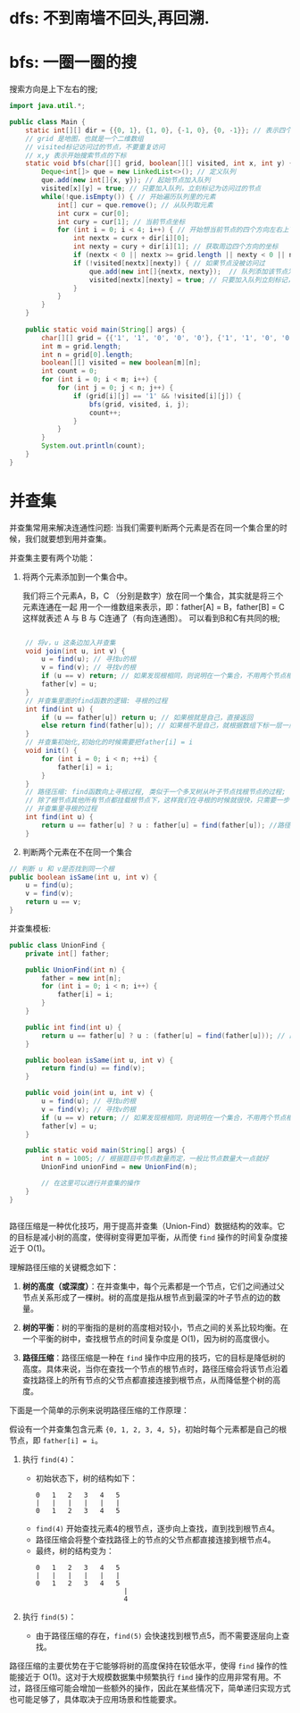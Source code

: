 # dfs: 不到南墙不回头,再回溯.


# bfs: 一圈一圈的搜
 搜索方向是上下左右的搜;
```java
import java.util.*;

public class Main {
    static int[][] dir = {{0, 1}, {1, 0}, {-1, 0}, {0, -1}}; // 表示四个方向
    // grid 是地图，也就是一个二维数组
    // visited标记访问过的节点，不要重复访问
    // x,y 表示开始搜索节点的下标
    static void bfs(char[][] grid, boolean[][] visited, int x, int y) {
        Deque<int[]> que = new LinkedList<>(); // 定义队列
        que.add(new int[]{x, y}); // 起始节点加入队列
        visited[x][y] = true; // 只要加入队列，立刻标记为访问过的节点
        while(!que.isEmpty()) { // 开始遍历队列里的元素
            int[] cur = que.remove(); // 从队列取元素
            int curx = cur[0];
            int cury = cur[1]; // 当前节点坐标
            for (int i = 0; i < 4; i++) { // 开始想当前节点的四个方向左右上下去遍历
                int nextx = curx + dir[i][0];
                int nexty = cury + dir[i][1]; // 获取周边四个方向的坐标
                if (nextx < 0 || nextx >= grid.length || nexty < 0 || nexty >= grid[0].length) continue;  // 坐标越界了，直接跳过
                if (!visited[nextx][nexty]) { // 如果节点没被访问过
                    que.add(new int[]{nextx, nexty});  // 队列添加该节点为下一轮要遍历的节点
                    visited[nextx][nexty] = true; // 只要加入队列立刻标记，避免重复访问
                }
            }
        }
    }
    
    public static void main(String[] args) {
        char[][] grid = {{'1', '1', '0', '0', '0'}, {'1', '1', '0', '0', '0'}, {'0', '0', '1', '0', '0'}, {'0', '0', '0', '1', '1'}};
        int m = grid.length;
        int n = grid[0].length;
        boolean[][] visited = new boolean[m][n];
        int count = 0;
        for (int i = 0; i < m; i++) {
            for (int j = 0; j < n; j++) {
                if (grid[i][j] == '1' && !visited[i][j]) {
                    bfs(grid, visited, i, j);
                    count++;
                }
            }
        }
        System.out.println(count);
    }
}


```

# 并查集
并查集常用来解决连通性问题: 当我们需要判断两个元素是否在同一个集合里的时候，我们就要想到用并查集。

并查集主要有两个功能：
1. 将两个元素添加到一个集合中。

   我们将三个元素A，B，C （分别是数字）放在同一个集合，其实就是将三个元素连通在一起
   用一个一维数组来表示，即：father[A] = B，father[B] = C 这样就表述 A 与 B 与 C连通了（有向连通图）。
   可以看到B和C有共同的根;
```java

    // 将v，u 这条边加入并查集
    void join(int u, int v) {
        u = find(u); // 寻找u的根
        v = find(v); // 寻找v的根
        if (u == v) return; // 如果发现根相同，则说明在一个集合，不用两个节点相连直接返回
        father[v] = u;
    }
    // 并查集里面的find函数的逻辑: 寻根的过程
    int find(int u) {
        if (u == father[u]) return u; // 如果根就是自己，直接返回
        else return find(father[u]); // 如果根不是自己，就根据数组下标一层一层向下找
    }
    // 并查集初始化,初始化的时候需要把father[i] = i
    void init() {
        for (int i = 0; i < n; ++i) {
            father[i] = i;
        }
    }
    // 路径压缩: find函数向上寻根过程, 类似于一个多叉树从叶子节点找根节点的过程;
    // 除了根节点其他所有节点都挂载根节点下，这样我们在寻根的时候就很快，只需要一步 =》 路径压缩;
    // 并查集里寻根的过程
    int find(int u) {
        return u == father[u] ? u : father[u] = find(father[u]); //路径压缩
    }

```


2. 判断两个元素在不在同一个集合
```java
// 判断 u 和 v是否找到同一个根
public boolean isSame(int u, int v) {
    u = find(u);
    v = find(v);
    return u == v;
}
```
并查集模板: 
```java
public class UnionFind {
    private int[] father;

    public UnionFind(int n) {
        father = new int[n];
        for (int i = 0; i < n; i++) {
            father[i] = i;
        }
    }

    public int find(int u) {
        return u == father[u] ? u : (father[u] = find(father[u])); // 路径压缩
    }

    public boolean isSame(int u, int v) {
        return find(u) == find(v);
    }

    public void join(int u, int v) {
        u = find(u); // 寻找u的根
        v = find(v); // 寻找v的根
        if (u == v) return; // 如果发现根相同，则说明在一个集合，不用两个节点相连直接返回
        father[v] = u;
    }

    public static void main(String[] args) {
        int n = 1005; // 根据题目中节点数量而定，一般比节点数量大一点就好
        UnionFind unionFind = new UnionFind(n);

        // 在这里可以进行并查集的操作
    }
}



```


路径压缩是一种优化技巧，用于提高并查集（Union-Find）数据结构的效率。它的目标是减小树的高度，使得树变得更加平衡，从而使 `find` 操作的时间复杂度接近于 O(1)。

理解路径压缩的关键概念如下：

1. **树的高度（或深度）**：在并查集中，每个元素都是一个节点，它们之间通过父节点关系形成了一棵树。树的高度是指从根节点到最深的叶子节点的边的数量。

2. **树的平衡**：树的平衡指的是树的高度相对较小，节点之间的关系比较均衡。在一个平衡的树中，查找根节点的时间复杂度是 O(1)，因为树的高度很小。

3. **路径压缩**：路径压缩是一种在 `find` 操作中应用的技巧，它的目标是降低树的高度。具体来说，当你在查找一个节点的根节点时，路径压缩会将该节点沿着查找路径上的所有节点的父节点都直接连接到根节点，从而降低整个树的高度。

下面是一个简单的示例来说明路径压缩的工作原理：

假设有一个并查集包含元素 `{0, 1, 2, 3, 4, 5}`，初始时每个元素都是自己的根节点，即 `father[i] = i`。

1. 执行 `find(4)`：
   - 初始状态下，树的结构如下：
     ```
     0   1   2   3   4   5
     |   |   |   |   |   |
     0   1   2   3   4   5
     ```
   - `find(4)` 开始查找元素4的根节点，逐步向上查找，直到找到根节点4。
   - 路径压缩会将整个查找路径上的节点的父节点都直接连接到根节点4。
   - 最终，树的结构变为：
     ```
     0   1   2   3   4   5
     |   |   |   |   |   |
     0   1   2   3   4   5
                           |
                           4
     ```

2. 执行 `find(5)`：
   - 由于路径压缩的存在，`find(5)` 会快速找到根节点5，而不需要逐层向上查找。

路径压缩的主要优势在于它能够将树的高度保持在较低水平，使得 `find` 操作的性能接近于 O(1)。这对于大规模数据集中频繁执行 `find` 操作的应用非常有用。不过，路径压缩可能会增加一些额外的操作，因此在某些情况下，简单递归实现方式也可能足够了，具体取决于应用场景和性能要求。

